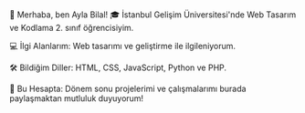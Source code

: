 👋 Merhaba, ben Ayla Bilal!
🎓 İstanbul Gelişim Üniversitesi'nde Web Tasarım ve Kodlama 2. sınıf öğrencisiyim.

💻 İlgi Alanlarım:
Web tasarımı ve geliştirme ile ilgileniyorum.

🛠️ Bildiğim Diller:
HTML, CSS, JavaScript, Python ve PHP.

📂 Bu Hesapta:
Dönem sonu projelerimi ve çalışmalarımı burada paylaşmaktan mutluluk duyuyorum!
